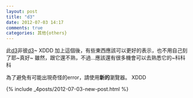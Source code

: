 ```yaml
---
layout: post
title: "d3"
date: 2012-07-03 14:17
comments: true
categories: 其他{others}
---
```


此[d3](https://github.com/mbostock/d3)非彼[d3](http://tw.battle.net/d3/zh/)~ XDDD
加上這個後，有些東西應該可以更好的表示，也不用自己刻了耶~真好~
雖然，跟它還不熟，不過...應該還有很多機會可以去熟悉它的~科科科

為了避免有可能出現奇怪的error，請使用**新的**瀏覽器。 XDDD



<!-- more -->

{% include _4posts/2012-07-03-new-post.html %}
<div class="d3"></div>
<div class="d3"></div>
<div class="d3"></div>

<div id="axis"></div>

<div id="multilines"></div>
